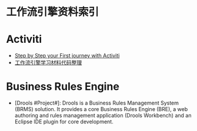 # 工作流引擎资料索引

# Activiti

- [Step by Step your First journey with Activiti](https://parg.co/Uc9)
- [工作流引擎学习材料代码整理](https://gitee.com/flyPiglet/ActivitiStudy/tree/master)

# Business Rules Engine
- [Drools #Project#]: Drools is a Business Rules Management System (BRMS) solution. It provides a core Business Rules Engine (BRE), a web authoring and rules management application (Drools Workbench) and an Eclipse IDE plugin for core development.
